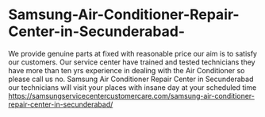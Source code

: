 # Samsung-Air-Conditioner-Repair-Center-in-Secunderabad-
We provide genuine parts at fixed with reasonable price our aim is to satisfy our customers. Our service center have trained and tested technicians they have more than ten yrs experience in dealing with the Air Conditioner so please call us no. Samsung Air Conditioner Repair Center in Secunderabad our technicians will visit your places with insane day at your scheduled time  https://samsungservicecentercustomercare.com/samsung-air-conditioner-repair-center-in-secunderabad/
